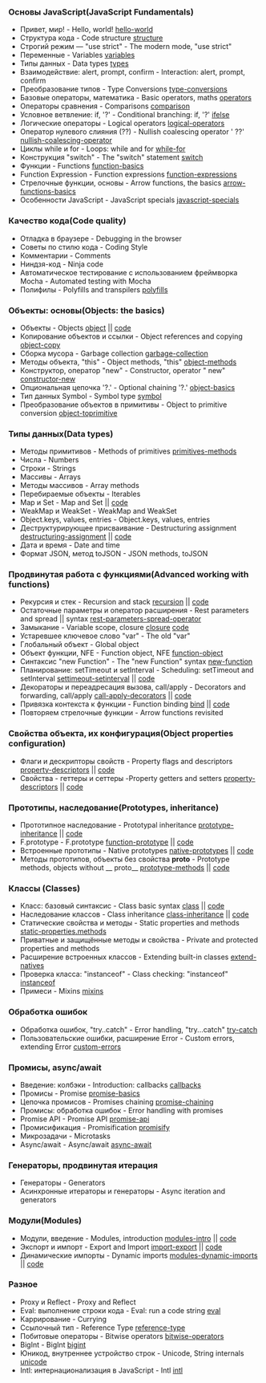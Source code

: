 ### Основы JavaScript(JavaScript Fundamentals)

- Привет, мир! - Hello, world! [hello-world](chapters/2-first-steps/hello-world.md)
- Структура кода - Code structure [structure](chapters/2-first-steps/structure.md)
- Строгий режим — "use strict" - The modern mode, "use strict" [](chapters/2-first-steps/)
- Переменные - Variables [variables](chapters/2-first-steps/variables.md)
- Типы данных - Data types [types](chapters/2-first-steps/types.md)
- Взаимодействие: alert, prompt, confirm - Interaction: alert, prompt, confirm [](chapters/2-first-steps/)
- Преобразование типов - Type Conversions [type-conversions](chapters/2-first-steps/type-conversions.md)
- Базовые операторы, математика - Basic operators, maths [operators](chapters/2-first-steps/operators.md)
- Операторы сравнения - Comparisons [comparison](chapters/2-first-steps/comparison.md)
- Условное ветвление: if, '?' - Conditional branching: if, '?' [ifelse](chapters/2-first-steps/ifelse.md)
- Логические операторы - Logical operators [logical-operators](chapters/2-first-steps/logical-operators.md)
- Оператор нулевого слияния (??) - Nullish coalescing operator '
  ??' [nullish-coalescing-operator](chapters/2-first-steps/nullish-coalescing-operator.md)
- Циклы while и for - Loops: while and for [while-for](chapters/2-first-steps/while-for.md)
- Конструкция "switch" - The "switch" statement [switch](chapters/2-first-steps/switch.md)
- Функции - Functions [function-basics](chapters/2-first-steps/function-basics.md)
- Function Expression - Function expressions [function-expressions](chapters/2-first-steps/function-expressions.md)
- Стрелочные функции, основы - Arrow functions, the
  basics [arrow-functions-basics](chapters/2-first-steps/arrow-functions-basics.md)
- Особенности JavaScript - JavaScript specials [javascript-specials](chapters/2-first-steps/javascript-specials.md)

### Качество кода(Code quality)

- Отладка в браузере - Debugging in the browser [](chapters/3-code-quality)
- Советы по стилю кода - Coding Style [](chapters/3-code-quality)
- Комментарии - Comments [](chapters/3-code-quality)
- Ниндзя-код - Ninja code [](chapters/3-code-quality)
- Автоматическое тестирование c использованием фреймворка Mocha - Automated testing with
  Mocha [](chapters/3-code-quality)
- Полифилы - Polyfills and transpilers  [polyfills](chapters/3-code-quality/polyfills.md)

### Объекты: основы(Objects: the basics)

- Объекты - Objects [object](chapters/4-object-basics/object.md) || [code](codes/4-object-basics/_2-object.ts)
- Копирование объектов и ссылки - Object references and copying [object-copy](chapters/4-object-basics/object-copy.md)
- Сборка мусора - Garbage collection [garbage-collection](chapters/4-object-basics/garbage-collection.md)
- Методы объекта, "this" - Object methods, "this" [object-methods](chapters/4-object-basics/object-methods.md)
- Конструктор, оператор "new" - Constructor, operator "
  new" [constructor-new](chapters/4-object-basics/constructor-new.md)
- Опциональная цепочка '?.' - Optional chaining '?.' [object-basics](chapters/4-object-basics)
- Тип данных Symbol - Symbol type [symbol](chapters/4-object-basics/symbol.md)
- Преобразование объектов в примитивы - Object to primitive
  conversion [object-toprimitive](chapters/4-object-basics/object-toprimitive.md)

### Типы данных(Data types)

- Методы примитивов - Methods of primitives  [primitives-methods](chapters/5-data-types/1-primitives-methods.md)
- Числа - Numbers [](chapters/5-data-types/)
- Строки - Strings [](chapters/5-data-types/)
- Массивы - Arrays [](chapters/5-data-types/)
- Методы массивов - Array methods [](chapters/5-data-types/)
- Перебираемые объекты - Iterables [](chapters/5-data-types/)
- Map и Set - Map and Set [](chapters/5-data-types/) ||   [code](codes/5-data-types/_8-map-set.ts)
- WeakMap и WeakSet - WeakMap and WeakSet [](chapters/5-data-types/)
- Object.keys, values, entries - Object.keys, values, entries [](chapters/5-data-types/)
- Деструктурирующее присваивание - Destructuring
  assignment [destructuring-assignment](chapters/5-data-types/10-destructuring-assignment.md)
  ||   [code](codes/5-data-types/_11-destructuring-assignment.ts)
- Дата и время - Date and time [](chapters/5-data-types/)
- Формат JSON, метод toJSON - JSON methods, toJSON [](chapters/5-data-types/)

### Продвинутая работа с функциями(Advanced working with functions)

- Рекурсия и стек - Recursion and stack [recursion](chapters/6-advanced-functions/1-recursion.md)
  || [code](codes/6-advanced-function/_2-recursion.ts)
- Остаточные параметры и оператор расширения - Rest parameters and spread ||
  syntax [rest-parameters-spread-operator](chapters/6-advanced-functions/2-rest-parameters-spread-operator.md)
- Замыкание - Variable scope,
  closure [closure](chapters/6-advanced-functions/3-closure.md)   [code](codes/6-advanced-function/_4-closure.ts)
- Устаревшее ключевое слово "var" - The old "var" [](chapters/6-advanced-functions/)
- Глобальный объект - Global object [](chapters/6-advanced-functions/)
- Объект функции, NFE - Function object, NFE [function-object](chapters/6-advanced-functions/6-function-object.md)
- Синтаксис "new Function" - The "new Function" syntax [new-function](chapters/6-advanced-functions/7-new-function.md)
- Планирование: setTimeout и setInterval - Scheduling: setTimeout and
  setInterval [settimeout-setinterval](chapters/6-advanced-functions/8-settimeout-setinterval.md)
  || [code](codes/6-advanced-function/_8-settimeout-setinterval.ts)
- Декораторы и переадресация вызова, call/apply - Decorators and forwarding,
  call/apply [call-apply-decorators](chapters/6-advanced-functions/9-call-apply-decorators.md)
  || [code](codes/6-advanced-function/_9-call-apply-decorators.ts)
- Привязка контекста к функции - Function binding [bind](chapters/6-advanced-functions/****bind.md)
  || [code](codes/6-advanced-function/_10-bind.ts)
- Повторяем стрелочные функции - Arrow functions revisited [](chapters/6-advanced-functions/)

### Свойства объекта, их конфигурация(Object properties configuration)

- Флаги и дескрипторы свойств - Property flags and
  descriptors [property-descriptors](chapters/7-object-properties/1-property-descriptors.md)
  || [code](codes/7-object-properties/_1-property-descriptors.ts)
- Свойства - геттеры и сеттеры -Property getters and
  setters [property-descriptors](chapters/7-object-properties/1-property-descriptors.md)
  || [code](codes/7-object-properties/_1-property-descriptors.ts)

### Прототипы, наследование(Prototypes, inheritance)

- Прототипное наследование - Prototypal
  inheritance [prototype-inheritance](chapters/8-prototypes/1-prototype-inheritance.md)
  || [code](codes/8-prototypes/_1-prototype-inheritance.ts)
- F.prototype - F.prototype [function-prototype](chapters/8-prototypes/2-function-prototype.md)
  || [code](codes/8-prototypes/_3-native-prototypes.ts)
- Встроенные прототипы - Native prototypes [native-prototypes](chapters/8-prototypes/3-native-prototypes.md)
  || [code](codes/8-prototypes/_3-native-prototypes.ts)
- Методы прототипов, объекты без свойства __proto__ - Prototype methods, objects without __
  proto__ [prototype-methods](chapters/8-prototypes/4-prototype-methods.md)
  || [code](codes/8-prototypes/_4-prototype-methods.ts)

### Классы (Classes)

- Класс: базовый синтаксис - Class basic syntax [class](chapters/9-classes/1-class.md)
  || [code](codes/9-classes/_1-class.ts)
- Наследование классов - Class inheritance [class-inheritance](chapters/9-classes/2-class-inheritance.md)
  || [code](codes/9-classes/_2-class-inheritance.ts)
- Статические свойства и методы - Static properties and
  methods [static-properties.methods](chapters/9-classes/3-static-properties.methods.md)
- Приватные и защищённые методы и свойства - Private and protected properties and methods [](chapters/9-classes/)
- Расширение встроенных классов - Extending built-in classes [extend-natives](chapters/9-classes/5-extend-natives.md)
- Проверка класса: "instanceof" - Class checking: "instanceof" [instanceof](chapters/9-classes/6-instanceof.md)
- Примеси - Mixins [mixins](chapters/9-classes/7-mixins.md)

### Обработка ошибок

- Обработка ошибок, "try..catch" - Error handling, "try...catch" [try-catch](chapters/10-error-handling/1-try-catch.md)
- Пользовательские ошибки, расширение Error - Custom errors, extending
  Error  [custom-errors](chapters/10-error-handling/2-custom-errors.md)

### Промисы, async/await

- Введение: колбэки - Introduction: callbacks [callbacks](chapters/11-async/1-callbacks.md)
- Промисы - Promise [promise-basics](chapters/11-async/2-promise-basics.md)
- Цепочка промисов - Promises chaining [promise-chaining](chapters/11-async/3-promise-chaining.md)
- Промисы: обработка ошибок - Error handling with promises [](chapters/11-async/)
- Promise API - Promise API [promise-api](chapters/11-async/5-promise-api.md)
- Промисификация - Promisification [promisify](chapters/11-async/6-promisify.md)
- Микрозадачи - Microtasks [](chapters/11-async/)
- Async/await - Async/await [async-await](chapters/11-async/8-async-await.md)

### Генераторы, продвинутая итерация

- Генераторы - Generators
- Асинхронные итераторы и генераторы - Async iteration and generators

### Модули(Modules)

- Модули, введение - Modules, introduction [modules-intro](chapters/13-modules/1-modules-intro.md)
  || [code](codes/13-modules/modules-js)
- Экспорт и импорт - Export and Import [import-export](chapters/13-modules/2-import-export.md)
  || [code](codes/13-modules/modules-js)
- Динамические импорты - Dynamic imports [modules-dynamic-imports](chapters/13-modules/3-modules-dynamic-imports.md)
  || [code](codes/13-modules/modules-js)

### Разное

- Proxy и Reflect - Proxy and Reflect [](chapters/14-js-misc/)
- Eval: выполнение строки кода - Eval: run a code string [eval](chapters/14-js-misc/2-eval.md)
- Каррирование - Currying [](chapters/14-js-misc/)
- Ссылочный тип - Reference Type [reference-type](chapters/14-js-misc/4-reference-type.md)
- Побитовые операторы - Bitwise operators [bitwise-operators](chapters/14-js-misc/5-bitwise-operators.md)
- BigInt - BigInt [bigint](chapters/14-js-misc/6-bigint.md)
- Юникод, внутреннее устройство строк - Unicode, String internals [unicode](chapters/14-js-misc/7-unicode.md)
- Intl: интернационализация в JavaScript - Intl [intl](chapters/14-js-misc/8-intl.md)
